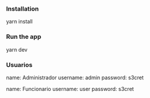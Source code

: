 ### Installation

yarn install

### Run the app

yarn dev

### Usuarios

name: Administrador 
username: admin 
password: s3cret 

name: Funcionario 
username: user 
password: s3cret 

